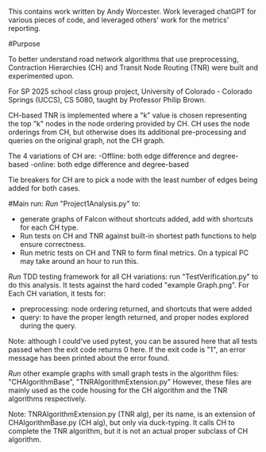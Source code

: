 
This contains work written by Andy Worcester. Work leveraged chatGPT for various pieces of code,
and leveraged others' work for the metrics' reporting.

#Purpose

To better understand road network algorithms that use preprocessing, Contraction Hierarchies (CH) and
Transit Node Routing (TNR) were built and experimented upon.

For SP 2025 school class group project, University of Colorado - Colorado Springs (UCCS),
CS 5080, taught by Professor Philip Brown.

CH-based TNR is implemented where a "k" value is chosen representing the top "k" nodes in the node ordering
provided by CH. CH uses the node orderings from CH, but otherwise does its additional pre-processing and queries
on the original graph, not the CH graph.

The 4 variations of CH are:
-Offline: both edge difference and degree-based
-online:  both edge difference and degree-based

Tie breakers for CH are to pick a node with the least number of edges being added for both cases.

#Main run:
*Run* "Project1Analysis.py" to:
- generate graphs of Falcon without shortcuts added, add with shortcuts for each CH type.
- Run tests on CH and TNR against built-in shortest path functions to help ensure correctness.
- Run metric tests on CH and TNR to form final metrics.
On a typical PC may take around an hour to run this.

*Run* TDD testing framework for all CH variations:
run "TestVerification.py" to do this analysis. It tests against the hard coded "example Graph.png". For Each CH variation, it tests for:
- preprocessing: node ordering returned, and shortcuts that were added
- query: to have the proper length returned, and proper nodes explored during the query.

Note: although I could've used pytest, you can be assured here that all tests passed when the exit code returns 0 here.
If the exit code is "1", an error message has been printed about the error found.

*Run* other example graphs with small graph tests in the algorithm files: "CHAlgorithmBase", "TNRAlgorithmExtension.py"
However, these files are mainly used as the code housing for the CH algorithm and the TNR algorithms respectively.

Note: TNRAlgorithmExtension.py (TNR alg), per its name, is an extension of CHAlgorithmBase.py (CH alg), but only via
duck-typing. It calls CH to complete the TNR algorithm, but it is not an actual proper subclass of CH algorithm.
